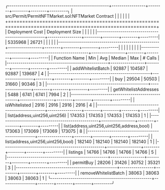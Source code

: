 
╭---------------------------------------------------+-----------------+--------+--------+--------+---------╮
| src/Permit/PermitNFTMarket.sol:NFTMarket Contract |                 |        |        |        |         |
+==========================================================================================================+
| Deployment Cost                                   | Deployment Size |        |        |        |         |
|---------------------------------------------------+-----------------+--------+--------+--------+---------|
| 5335968                                           | 26721           |        |        |        |         |
|---------------------------------------------------+-----------------+--------+--------+--------+---------|
|                                                   |                 |        |        |        |         |
|---------------------------------------------------+-----------------+--------+--------+--------+---------|
| Function Name                                     | Min             | Avg    | Median | Max    | # Calls |
|---------------------------------------------------+-----------------+--------+--------+--------+---------|
| addWhitelistBatch                                 | 92887           | 104587 | 92887  | 139687 | 4       |
|---------------------------------------------------+-----------------+--------+--------+--------+---------|
| buy                                               | 29504           | 50503  | 31660  | 90346  | 3       |
|---------------------------------------------------+-----------------+--------+--------+--------+---------|
| getWhitelistAddresses                             | 5488            | 6741   | 6741   | 7994   | 2       |
|---------------------------------------------------+-----------------+--------+--------+--------+---------|
| isWhitelisted                                     | 2916            | 2916   | 2916   | 2916   | 4       |
|---------------------------------------------------+-----------------+--------+--------+--------+---------|
| list(address,uint256,uint256)                     | 174353          | 174353 | 174353 | 174353 | 1       |
|---------------------------------------------------+-----------------+--------+--------+--------+---------|
| list(address,uint256,uint256,address,bool)        | 173063          | 173069 | 173069 | 173075 | 8       |
|---------------------------------------------------+-----------------+--------+--------+--------+---------|
| list(address,uint256,uint256,bool)                | 182140          | 182140 | 182140 | 182140 | 1       |
|---------------------------------------------------+-----------------+--------+--------+--------+---------|
| listings                                          | 14766           | 14766  | 14766  | 14766  | 5       |
|---------------------------------------------------+-----------------+--------+--------+--------+---------|
| permitBuy                                         | 28206           | 31426  | 30752  | 35321  | 3       |
|---------------------------------------------------+-----------------+--------+--------+--------+---------|
| removeWhitelistBatch                              | 38063           | 38063  | 38063  | 38063  | 1       |
╰---------------------------------------------------+-----------------+--------+--------+--------+---------╯
